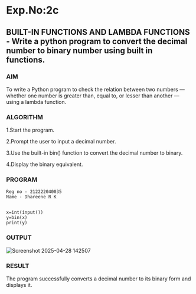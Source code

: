 # Exp.No:2c
## BUILT-IN FUNCTIONS AND LAMBDA FUNCTIONS - Write a python program to convert the decimal number to binary number using built in functions.


### AIM  
To write a Python program to check the relation between two numbers — whether one number is greater than, equal to, or lesser than another — using a lambda function.


### ALGORITHM

1.Start the program.

2.Prompt the user to input a decimal number.

3.Use the built-in bin() function to convert the decimal number to binary.

4.Display the binary equivalent.



### PROGRAM

```
Reg no - 212222040035
Name - Dhareene R K


x=int(input())
y=bin(x)
print(y)
```

### OUTPUT
![Screenshot 2025-04-28 142507](https://github.com/user-attachments/assets/7363f174-db9d-48b2-b053-86b0aaf66194)


### RESULT

The program successfully converts a decimal number to its binary form and displays it.
